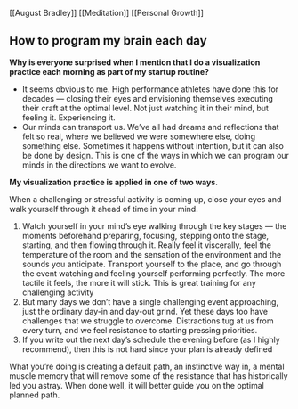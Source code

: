 [[August Bradley]] [[Meditation]] [[Personal Growth]]

<h2>How to program my brain each day</h2>


**Why is everyone surprised when I mention that I do a visualization practice each morning as part of my startup routine?**

+ It seems obvious to me. High performance athletes have done this for decades — closing their eyes and envisioning themselves executing their craft at the optimal level. Not just watching it in their mind, but feeling it. Experiencing it.
+ Our minds can transport us. We’ve all had dreams and reflections that felt so real, where we believed we were somewhere else, doing something else.
Sometimes it happens without intention, but it can also be done by design. This is one of the ways in which we can program our minds in the directions we want to evolve.



**My visualization practice is applied in one of two ways**. 

When a challenging or stressful activity is coming up, close your eyes and walk yourself through it ahead of time in your mind.

1. Watch yourself in your mind’s eye walking through the key stages — the moments beforehand preparing, focusing, stepping onto the stage, starting, and then flowing through it. Really feel it viscerally, feel the temperature of the room and the sensation of the environment and the sounds you anticipate. Transport yourself to the place, and go through the event watching and feeling yourself performing perfectly. The more tactile it feels, the more it will stick. This is great training for any challenging activity
2. But many days we don’t have a single challenging event approaching, just the ordinary day-in and day-out grind. Yet these days too have challenges that we struggle to overcome. Distractions tug at us from every turn, and we feel resistance to starting pressing priorities. 
3. If you write out the next day’s schedule the evening before (as I highly recommend), then this is not hard since your plan is already defined

What you’re doing is creating a default path, an instinctive way in, a mental muscle memory that will remove some of the resistance that has historically led you astray. When done well, it will better guide you on the optimal planned path.
